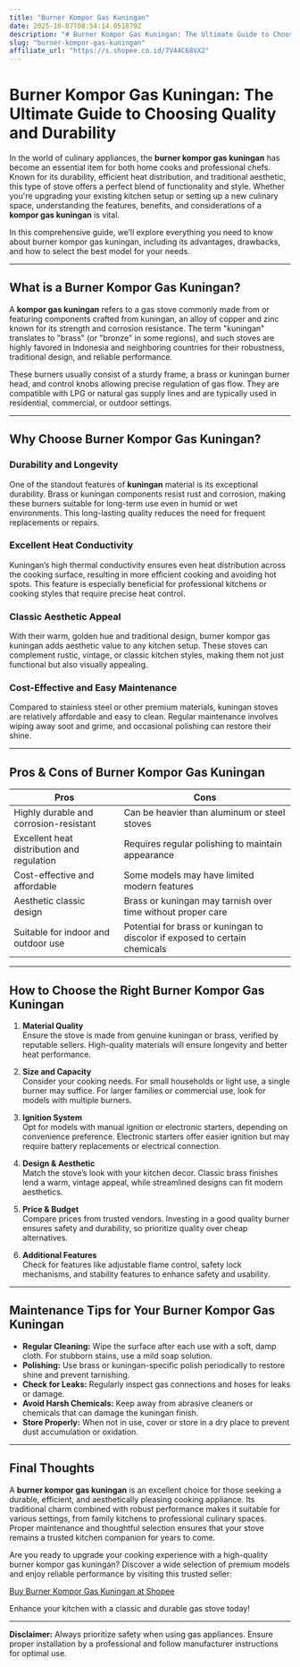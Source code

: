 ```yaml
---
title: "Burner Kompor Gas Kuningan"
date: 2025-10-07T08:54:14.051879Z
description: "# Burner Kompor Gas Kuningan: The Ultimate Guide to Choosing Quality and Durability..."
slug: "burner-kompor-gas-kuningan"
affiliate_url: "https://s.shopee.co.id/7V44C68VX2"
---
```

# Burner Kompor Gas Kuningan: The Ultimate Guide to Choosing Quality and Durability

In the world of culinary appliances, the **burner kompor gas kuningan** has become an essential item for both home cooks and professional chefs. Known for its durability, efficient heat distribution, and traditional aesthetic, this type of stove offers a perfect blend of functionality and style. Whether you're upgrading your existing kitchen setup or setting up a new culinary space, understanding the features, benefits, and considerations of a **kompor gas kuningan** is vital. 

In this comprehensive guide, we’ll explore everything you need to know about burner kompor gas kuningan, including its advantages, drawbacks, and how to select the best model for your needs.

---

## What is a Burner Kompor Gas Kuningan?

A **kompor gas kuningan** refers to a gas stove commonly made from or featuring components crafted from kuningan, an alloy of copper and zinc known for its strength and corrosion resistance. The term "kuningan" translates to "brass" (or "bronze" in some regions), and such stoves are highly favored in Indonesia and neighboring countries for their robustness, traditional design, and reliable performance.

These burners usually consist of a sturdy frame, a brass or kuningan burner head, and control knobs allowing precise regulation of gas flow. They are compatible with LPG or natural gas supply lines and are typically used in residential, commercial, or outdoor settings.

---

## Why Choose Burner Kompor Gas Kuningan?

### Durability and Longevity

One of the standout features of **kuningan** material is its exceptional durability. Brass or kuningan components resist rust and corrosion, making these burners suitable for long-term use even in humid or wet environments. This long-lasting quality reduces the need for frequent replacements or repairs.

### Excellent Heat Conductivity

Kuningan’s high thermal conductivity ensures even heat distribution across the cooking surface, resulting in more efficient cooking and avoiding hot spots. This feature is especially beneficial for professional kitchens or cooking styles that require precise heat control.

### Classic Aesthetic Appeal

With their warm, golden hue and traditional design, burner kompor gas kuningan adds aesthetic value to any kitchen setup. These stoves can complement rustic, vintage, or classic kitchen styles, making them not just functional but also visually appealing.

### Cost-Effective and Easy Maintenance

Compared to stainless steel or other premium materials, kuningan stoves are relatively affordable and easy to clean. Regular maintenance involves wiping away soot and grime, and occasional polishing can restore their shine.

---

## Pros & Cons of Burner Kompor Gas Kuningan

| Pros | Cons |
|------------------------------|--------------------------------------------------|
| Highly durable and corrosion-resistant | Can be heavier than aluminum or steel stoves |
| Excellent heat distribution and regulation | Requires regular polishing to maintain appearance |
| Cost-effective and affordable | Some models may have limited modern features |
| Aesthetic classic design | Brass or kuningan may tarnish over time without proper care |
| Suitable for indoor and outdoor use | Potential for brass or kuningan to discolor if exposed to certain chemicals |

---

## How to Choose the Right Burner Kompor Gas Kuningan

1. **Material Quality**  
   Ensure the stove is made from genuine kuningan or brass, verified by reputable sellers. High-quality materials will ensure longevity and better heat performance.

2. **Size and Capacity**  
   Consider your cooking needs. For small households or light use, a single burner may suffice. For larger families or commercial use, look for models with multiple burners.

3. **Ignition System**  
   Opt for models with manual ignition or electronic starters, depending on convenience preference. Electronic starters offer easier ignition but may require battery replacements or electrical connection.

4. **Design & Aesthetic**  
   Match the stove’s look with your kitchen decor. Classic brass finishes lend a warm, vintage appeal, while streamlined designs can fit modern aesthetics.

5. **Price & Budget**  
   Compare prices from trusted vendors. Investing in a good quality burner ensures safety and durability, so prioritize quality over cheap alternatives.

6. **Additional Features**  
   Check for features like adjustable flame control, safety lock mechanisms, and stability features to enhance safety and usability.

---

## Maintenance Tips for Your Burner Kompor Gas Kuningan

- **Regular Cleaning:** Wipe the surface after each use with a soft, damp cloth. For stubborn stains, use a mild soap solution.
- **Polishing:** Use brass or kuningan-specific polish periodically to restore shine and prevent tarnishing.
- **Check for Leaks:** Regularly inspect gas connections and hoses for leaks or damage.
- **Avoid Harsh Chemicals:** Keep away from abrasive cleaners or chemicals that can damage the kuningan finish.
- **Store Properly:** When not in use, cover or store in a dry place to prevent dust accumulation or oxidation.

---

## Final Thoughts

A **burner kompor gas kuningan** is an excellent choice for those seeking a durable, efficient, and aesthetically pleasing cooking appliance. Its traditional charm combined with robust performance makes it suitable for various settings, from family kitchens to professional culinary spaces. Proper maintenance and thoughtful selection ensures that your stove remains a trusted kitchen companion for years to come.

Are you ready to upgrade your cooking experience with a high-quality burner kompor gas kuningan? Discover a wide selection of premium models and enjoy reliable performance by visiting this trusted seller:

[Buy Burner Kompor Gas Kuningan at Shopee](https://s.shopee.co.id/7V44C68VX2)

Enhance your kitchen with a classic and durable gas stove today!

---

**Disclaimer:** Always prioritize safety when using gas appliances. Ensure proper installation by a professional and follow manufacturer instructions for optimal use.